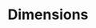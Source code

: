 ---
bigquery: https://console.cloud.google.com/bigquery?p=covid-19-dimensions-ai&page=table&d=data&t=publications
contributors: Digital Science, https://www.digital-science.com/
cost: Free for personal, non-commercial use.
description: Dimensions contains more than 100 million publications, ranging from
  articles published in scholarly journals, books and book chapters, to preprints
  and conference proceedings. All publications are contextualized with linked data
  sets, funding, publications, patents, clinical trials, and policy documents. You
  can also view associated categories, funders, institutions, and researcher profiles.
documentation: https://docs.dimensions.ai/bigquery/index.html
last_edit: 04/10/2022, 14:41:42
location: https://www.dimensions.ai/products/free/
maintained_by: Digital Science, https://www.digital-science.com/
schema_fields:
- research_org_state_codes
- external_ids
- mesh_terms
- clinical_trial_ids
- grant_number
- funding_eur
- assignee_orgs
- publication_date
- original_assignee_countries
- conference
- resulting_publication_doi
- proceedings_title
- investigators
- aliases
- type
- associated_publication_id
- original_title
- expiration_date
- acknowledgements
- arxiv_id
- isbn
- repository_id
- family_members_ids
- expiration_year
- labels
- funding_details
- metrics
- book_series_title
- citations_count
- date
- editors
- interventions
- source_id
- wikipedia_url
- reference_ids
- funder_countries
- funding_chf
- date_print
- category_hrcs_rac
- category_icrp_cso
- assignee_countries
- foa_number
- date_imported_gbq
- citation_string
- granted_year
- acronym
- associated_grant_ids
- created_date
- repository_name
- category_uoa
- filing_status
- eisbn
- original_assignee_orgs
- citations
- pmid
- start_date
- linkout
- funder_org_countries
- funding_gbp
- acronyms
- mesh_headings
- brief_title
- associated_publication_doi
- funder_org_cities
- doi
- cited_by_ids
- research_orgs
- organisation_details
- funding_cny
- patent_ids
- publisher
- category_icrp_ct
- authors
- date_inserted
- journal_lists
- current_assignee_orgs
- current_assignee_countries
- funder_org_state_codes
- publication_year
- inventor_names
- funding_jpy
- name
- current_assignee
- ipcr
- date_modified
- priority_year
- category_rcdc
- volume
- funder_orgs
- categories
- supporting_grant_ids
- funder_org_acronyms
- application_number
- established
- subtitles
- start_year
- open_access_categories_v2
- associated_publication_pmid
- relationships
- category_sdg
- pages
- funding_currency
- funding_aud
- research_org_country_names
- publication_ids
- open_access_categories
- book_title
- researcher_ids
- embargo_date
- gender
- abstract
- filing_year
- funding_nzd
- types
- email_address
- date_normal
- category_hra
- category_bra
- family_count
- original_assignee
- parent_id
- category_hrcs_hc
- original_abstract
- phase
- filing_date
- repository_url
- funding_cad
- granted_date
- cpc
- category_for
- status
- legal_status
- journal
- kind
- issue
- registry
- priority_date
- research_org_countries
- associated_publication_arxiv_id
- year
- legal_events
- end_date
- research_org_state_names
- funder_org
- pmcid
- research_org_city_names
- conditions
- jurisdiction
- title
- language
- license
- funding_amount
- active_years
- research_org_cities
- description
- date_online
- id
- end_year
- family_id
- address
- links
- altmetrics
- concepts
- funding_usd
- resulting_publication_ids
shortname: dimensions
tags:
- scholarly literature
- patents
- funding
- clinical trials
- academic profiles
terms_of_use: 'Use of both the Dimensions COVID-19 dataset and full Dimensions dataset
  are subject to the Dimensions Terms of use: https://www.dimensions.ai/policies-terms-legal '
title: Dimensions
uuid: dcff88bd-fe6b-4fdb-8159-809bf9d7bc1c
---